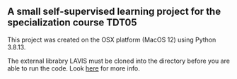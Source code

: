 ## A small self-supervised learning project for the specialization course TDT05

This project was created on the OSX platform (MacOS 12) using Python 3.8.13.

The external librabry LAVIS must be cloned into the directory before you are able to run the code. Look [here](https://github.com/salesforce/LAVIS) for more info. 
